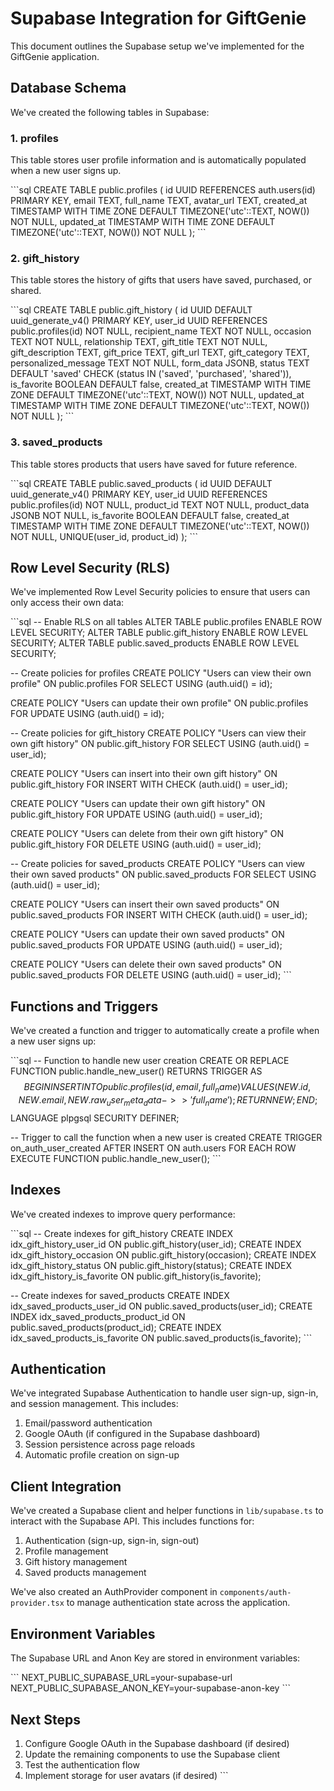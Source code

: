 # Supabase Integration for GiftGenie

This document outlines the Supabase setup we've implemented for the GiftGenie application.

## Database Schema

We've created the following tables in Supabase:

### 1. profiles

This table stores user profile information and is automatically populated when a new user signs up.

\`\`\`sql
CREATE TABLE public.profiles (
  id UUID REFERENCES auth.users(id) PRIMARY KEY,
  email TEXT,
  full_name TEXT,
  avatar_url TEXT,
  created_at TIMESTAMP WITH TIME ZONE DEFAULT TIMEZONE('utc'::TEXT, NOW()) NOT NULL,
  updated_at TIMESTAMP WITH TIME ZONE DEFAULT TIMEZONE('utc'::TEXT, NOW()) NOT NULL
);
\`\`\`

### 2. gift_history

This table stores the history of gifts that users have saved, purchased, or shared.

\`\`\`sql
CREATE TABLE public.gift_history (
  id UUID DEFAULT uuid_generate_v4() PRIMARY KEY,
  user_id UUID REFERENCES public.profiles(id) NOT NULL,
  recipient_name TEXT NOT NULL,
  occasion TEXT NOT NULL,
  relationship TEXT,
  gift_title TEXT NOT NULL,
  gift_description TEXT,
  gift_price TEXT,
  gift_url TEXT,
  gift_category TEXT,
  personalized_message TEXT NOT NULL,
  form_data JSONB,
  status TEXT DEFAULT 'saved' CHECK (status IN ('saved', 'purchased', 'shared')),
  is_favorite BOOLEAN DEFAULT false,
  created_at TIMESTAMP WITH TIME ZONE DEFAULT TIMEZONE('utc'::TEXT, NOW()) NOT NULL,
  updated_at TIMESTAMP WITH TIME ZONE DEFAULT TIMEZONE('utc'::TEXT, NOW()) NOT NULL
);
\`\`\`

### 3. saved_products

This table stores products that users have saved for future reference.

\`\`\`sql
CREATE TABLE public.saved_products (
  id UUID DEFAULT uuid_generate_v4() PRIMARY KEY,
  user_id UUID REFERENCES public.profiles(id) NOT NULL,
  product_id TEXT NOT NULL,
  product_data JSONB NOT NULL,
  is_favorite BOOLEAN DEFAULT false,
  created_at TIMESTAMP WITH TIME ZONE DEFAULT TIMEZONE('utc'::TEXT, NOW()) NOT NULL,
  UNIQUE(user_id, product_id)
);
\`\`\`

## Row Level Security (RLS)

We've implemented Row Level Security policies to ensure that users can only access their own data:

\`\`\`sql
-- Enable RLS on all tables
ALTER TABLE public.profiles ENABLE ROW LEVEL SECURITY;
ALTER TABLE public.gift_history ENABLE ROW LEVEL SECURITY;
ALTER TABLE public.saved_products ENABLE ROW LEVEL SECURITY;

-- Create policies for profiles
CREATE POLICY "Users can view their own profile" 
  ON public.profiles FOR SELECT 
  USING (auth.uid() = id);

CREATE POLICY "Users can update their own profile" 
  ON public.profiles FOR UPDATE 
  USING (auth.uid() = id);

-- Create policies for gift_history
CREATE POLICY "Users can view their own gift history" 
  ON public.gift_history FOR SELECT 
  USING (auth.uid() = user_id);

CREATE POLICY "Users can insert into their own gift history" 
  ON public.gift_history FOR INSERT 
  WITH CHECK (auth.uid() = user_id);

CREATE POLICY "Users can update their own gift history" 
  ON public.gift_history FOR UPDATE 
  USING (auth.uid() = user_id);

CREATE POLICY "Users can delete from their own gift history" 
  ON public.gift_history FOR DELETE 
  USING (auth.uid() = user_id);

-- Create policies for saved_products
CREATE POLICY "Users can view their own saved products" 
  ON public.saved_products FOR SELECT 
  USING (auth.uid() = user_id);

CREATE POLICY "Users can insert their own saved products" 
  ON public.saved_products FOR INSERT 
  WITH CHECK (auth.uid() = user_id);

CREATE POLICY "Users can update their own saved products" 
  ON public.saved_products FOR UPDATE 
  USING (auth.uid() = user_id);

CREATE POLICY "Users can delete their own saved products" 
  ON public.saved_products FOR DELETE 
  USING (auth.uid() = user_id);
\`\`\`

## Functions and Triggers

We've created a function and trigger to automatically create a profile when a new user signs up:

\`\`\`sql
-- Function to handle new user creation
CREATE OR REPLACE FUNCTION public.handle_new_user()
RETURNS TRIGGER AS $$
BEGIN
  INSERT INTO public.profiles (id, email, full_name)
  VALUES (
    NEW.id,
    NEW.email,
    NEW.raw_user_meta_data->>'full_name'
  );
  RETURN NEW;
END;
$$ LANGUAGE plpgsql SECURITY DEFINER;

-- Trigger to call the function when a new user is created
CREATE TRIGGER on_auth_user_created
  AFTER INSERT ON auth.users
  FOR EACH ROW EXECUTE FUNCTION public.handle_new_user();
\`\`\`

## Indexes

We've created indexes to improve query performance:

\`\`\`sql
-- Create indexes for gift_history
CREATE INDEX idx_gift_history_user_id ON public.gift_history(user_id);
CREATE INDEX idx_gift_history_occasion ON public.gift_history(occasion);
CREATE INDEX idx_gift_history_status ON public.gift_history(status);
CREATE INDEX idx_gift_history_is_favorite ON public.gift_history(is_favorite);

-- Create indexes for saved_products
CREATE INDEX idx_saved_products_user_id ON public.saved_products(user_id);
CREATE INDEX idx_saved_products_product_id ON public.saved_products(product_id);
CREATE INDEX idx_saved_products_is_favorite ON public.saved_products(is_favorite);
\`\`\`

## Authentication

We've integrated Supabase Authentication to handle user sign-up, sign-in, and session management. This includes:

1. Email/password authentication
2. Google OAuth (if configured in the Supabase dashboard)
3. Session persistence across page reloads
4. Automatic profile creation on sign-up

## Client Integration

We've created a Supabase client and helper functions in `lib/supabase.ts` to interact with the Supabase API. This includes functions for:

1. Authentication (sign-up, sign-in, sign-out)
2. Profile management
3. Gift history management
4. Saved products management

We've also created an AuthProvider component in `components/auth-provider.tsx` to manage authentication state across the application.

## Environment Variables

The Supabase URL and Anon Key are stored in environment variables:

\`\`\`
NEXT_PUBLIC_SUPABASE_URL=your-supabase-url
NEXT_PUBLIC_SUPABASE_ANON_KEY=your-supabase-anon-key
\`\`\`

## Next Steps

1. Configure Google OAuth in the Supabase dashboard (if desired)
2. Update the remaining components to use the Supabase client
3. Test the authentication flow
4. Implement storage for user avatars (if desired)
\`\`\`
